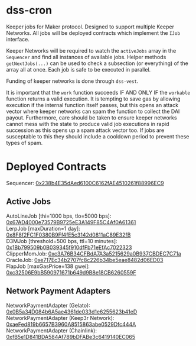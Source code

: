 # dss-cron

Keeper jobs for Maker protocol. Designed to support multiple Keeper Networks. All jobs will be deployed contracts which implement the `IJob` interface.

Keeper Networks will be required to watch the `activeJobs` array in the `Sequencer` and find all instances of available jobs. Helper methods `getNextJobs(...)` can be used to check a subsection (or everything) of the array all at once. Each job is safe to be executed in parallel.

Funding of keeper networks is done through `dss-vest`.

It is important that the `work` function succeeds IF AND ONLY IF the `workable` function returns a valid execution. It is tempting to save gas by allowing execution if the internal function itself passes, but this opens an attack vector where keeper networks can spam the function to collect the DAI payout. Furthermore, care should be taken to ensure keeper networks cannot mess with the state to produce valid job executions in rapid succession as this opens up a spam attack vector too. If jobs are susceptable to this they should include a cooldown period to prevent these types of spam.

# Deployed Contracts

Sequencer: [0x238b4E35dAed6100C6162fAE4510261f88996EC9](https://etherscan.io/address/0x238b4E35dAed6100C6162fAE4510261f88996EC9#code)  

## Active Jobs

AutoLineJob [thi=1000 bps, tlo=5000 bps]: [0x67AD4000e73579B9725eE3A149F85C4Af0A61361](https://etherscan.io/address/0x67AD4000e73579B9725eE3A149F85C4Af0A61361#code)  
LerpJob [maxDuration=1 day]: [0x8F8f2FC1F0380B9Ff4fE5c3142d0811aC89E32fB](https://etherscan.io/address/0x8F8f2FC1F0380B9Ff4fE5c3142d0811aC89E32fB#code)  
D3MJob [threshold=500 bps, ttl=10 minutes]: [0x1Bb799509b0B039345f910dfFb71eEfAc7022323](https://etherscan.io/address/0x1Bb799509b0B039345f910dfFb71eEfAc7022323#code)  
ClipperMomJob: [0xc3A76B34CFBdA7A3a5215629a0B937CBDEC7C71a](https://etherscan.io/address/0xc3A76B34CFBdA7A3a5215629a0B937CBDEC7C71a#code)  
OracleJob: [0xe717Ec34b2707fc8c226b34be5eae8482d06ED03](https://etherscan.io/address/0xe717Ec34b2707fc8c226b34be5eae8482d06ED03#code)  
FlapJob [maxGasPrice=138 gwei]: [0xc32506E9bB590971671b649d9B8e18CB6260559F](https://etherscan.io/address/0xc32506E9bB590971671b649d9B8e18CB6260559F#code)  

## Network Payment Adapters

NetworkPaymentAdapter (Gelato): [0x0B5a34D084b6A5ae4361de033d1e6255623b41eD](https://etherscan.io/address/0x0B5a34D084b6A5ae4361de033d1e6255623b41eD#code)  
NetworkPaymentAdapter (Keep3r Network): [0xaeFed819b6657B3960A8515863abe0529Dfc444A](https://etherscan.io/address/0xaeFed819b6657B3960A8515863abe0529Dfc444A#code)  
NetworkPaymentAdapter (Chainlink): [0xfB5e1D841BDA584Af789bDFABe3c6419140EC065](https://etherscan.io/address/0xfB5e1D841BDA584Af789bDFABe3c6419140EC065#code)  
